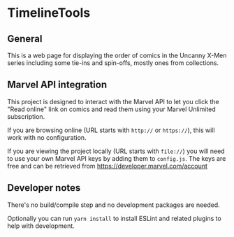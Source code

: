 # TimelineTools

## General

This is a web page for displaying the order of comics in the Uncanny X-Men series including some tie-ins and spin-offs, mostly ones from collections.

## Marvel API integration

This project is designed to interact with the Marvel API to let you click the "Read online" link on comics and read them using your Marvel Unlimited subscription.

If you are browsing online (URL starts with `http://` or `https://`), this will work with no configuration.

If you are viewing the project locally (URL starts with `file://`) you will need to use your own Marvel API keys by adding them to `config.js`. The keys are free and can be retrieved from https://developer.marvel.com/account

## Developer notes

There's no build/compile step and no development packages are needed.

Optionally you can run `yarn install` to install ESLint and related plugins to help with development. 